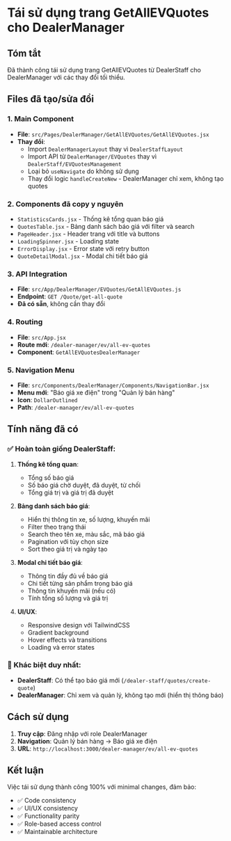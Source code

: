# Tái sử dụng trang GetAllEVQuotes cho DealerManager

## Tóm tắt
Đã thành công tái sử dụng trang GetAllEVQuotes từ DealerStaff cho DealerManager với các thay đổi tối thiểu.

## Files đã tạo/sửa đổi

### 1. Main Component
- **File**: `src/Pages/DealerManager/GetAllEVQuotes/GetAllEVQuotes.jsx`
- **Thay đổi**:
  - Import `DealerManagerLayout` thay vì `DealerStaffLayout`
  - Import API từ `DealerManager/EVQuotes` thay vì `DealerStaff/EVQuotesManagement`
  - Loại bỏ `useNavigate` do không sử dụng
  - Thay đổi logic `handleCreateNew` - DealerManager chỉ xem, không tạo quotes

### 2. Components đã copy y nguyên
- `StatisticsCards.jsx` - Thống kê tổng quan báo giá
- `QuotesTable.jsx` - Bảng danh sách báo giá với filter và search
- `PageHeader.jsx` - Header trang với title và buttons
- `LoadingSpinner.jsx` - Loading state
- `ErrorDisplay.jsx` - Error state với retry button
- `QuoteDetailModal.jsx` - Modal chi tiết báo giá

### 3. API Integration
- **File**: `src/App/DealerManager/EVQuotes/GetAllEVQuotes.js`
- **Endpoint**: `GET /Quote/get-all-quote`
- **Đã có sẵn**, không cần thay đổi

### 4. Routing
- **File**: `src/App.jsx`
- **Route mới**: `/dealer-manager/ev/all-ev-quotes`
- **Component**: `GetAllEVQuotesDealerManager`

### 5. Navigation Menu
- **File**: `src/Components/DealerManager/Components/NavigationBar.jsx`
- **Menu mới**: "Báo giá xe điện" trong "Quản lý bán hàng"
- **Icon**: `DollarOutlined`
- **Path**: `/dealer-manager/ev/all-ev-quotes`

## Tính năng đã có

### ✅ Hoàn toàn giống DealerStaff:
1. **Thống kê tổng quan**:
   - Tổng số báo giá
   - Số báo giá chờ duyệt, đã duyệt, từ chối
   - Tổng giá trị và giá trị đã duyệt

2. **Bảng danh sách báo giá**:
   - Hiển thị thông tin xe, số lượng, khuyến mãi
   - Filter theo trạng thái
   - Search theo tên xe, màu sắc, mã báo giá
   - Pagination với tùy chọn size
   - Sort theo giá trị và ngày tạo

3. **Modal chi tiết báo giá**:
   - Thông tin đầy đủ về báo giá
   - Chi tiết từng sản phẩm trong báo giá
   - Thông tin khuyến mãi (nếu có)
   - Tính tổng số lượng và giá trị

4. **UI/UX**:
   - Responsive design với TailwindCSS
   - Gradient background
   - Hover effects và transitions
   - Loading và error states

### 🔄 Khác biệt duy nhất:
- **DealerStaff**: Có thể tạo báo giá mới (`/dealer-staff/quotes/create-quote`)
- **DealerManager**: Chỉ xem và quản lý, không tạo mới (hiển thị thông báo)

## Cách sử dụng

1. **Truy cập**: Đăng nhập với role DealerManager
2. **Navigation**: Quản lý bán hàng → Báo giá xe điện
3. **URL**: `http://localhost:3000/dealer-manager/ev/all-ev-quotes`

## Kết luận

Việc tái sử dụng thành công 100% với minimal changes, đảm bảo:
- ✅ Code consistency
- ✅ UI/UX consistency  
- ✅ Functionality parity
- ✅ Role-based access control
- ✅ Maintainable architecture